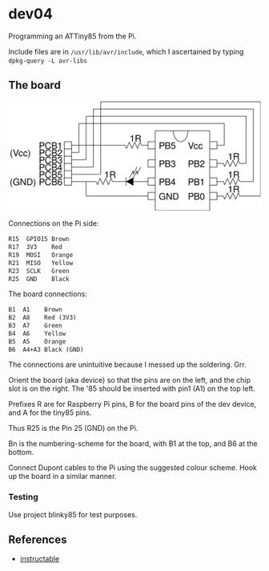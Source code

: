 # dev04

Programming an ATTiny85 from the Pi.

Include files are in <code>/usr/lib/avr/include</code>, which I ascertained by typing <code>dpkg-query -L avr-libs</code>

## The board


<img src="dev04.svg" width="750">

Connections on the Pi side:

```
R15  GPIO15	Brown
R17  3V3 	Red
R19  MOSI	Orange
R21  MISO	Yellow
R23  SCLK	Green
R25  GND	Black
```

The board connections:
```
B1  A1    Brown
B2  A8    Red (3V3)
B3  A7    Green
B4  A6    Yellow
B5  A5    Orange
B6  A4+A3 Black (GND)
```

The connections are unintuitive because I messed up the soldering. Grr.

Orient the board (aka device) so that the pins are on the left, and the chip slot is on the right. The '85 should be inserted with pin1 (A1) on the top left.

Prefixes R are for Raspberry Pi pins, B for the board pins of the dev device, and A for the tiny85 pins. 

Thus R25 is the Pin 25 (GND) on the Pi. 

Bn is the numbering-scheme for the board, with B1 at the top, and B6 at the bottom.

Connect Dupont cables to the Pi using the suggested colour scheme. Hook up the board in a similar manner.

### Testing

Use project blinky85 for test purposes.

## References

* [instructable](http://www.instructables.com/id/Programming-the-ATtiny85-from-Raspberry-Pi/) 
